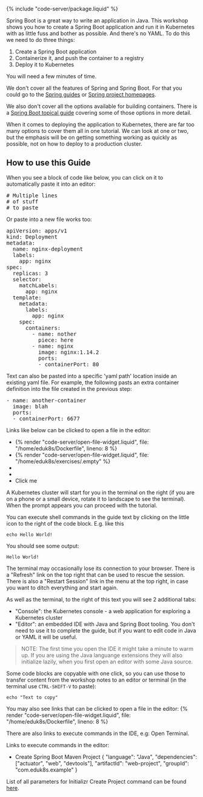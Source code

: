 {% include "code-server/package.liquid" %}


Spring Boot is a great way to write an application in Java. This workshop shows you how to create a Spring Boot application and run it in Kubernetes with as little fuss and bother as possible. And there's no YAML. To do this we need to do three things:

1. Create a Spring Boot application
2. Containerize it, and push the container to a registry
3. Deploy it to Kubernetes

You will need a few minutes of time.

We don't cover all the features of Spring and Spring Boot. For that you could go to the [Spring guides](https://spring.io/guides) or [Spring project homepages](https://spring.io/projects).

We also don't cover all the options available for building containers. There is a [Spring Boot topical guide](https://spring.io/guides/topicals/spring-boot-docker) covering some of those options in more detail.

When it comes to deploying the application to Kubernetes, there are far too many options to cover them all in one tutorial. We can look at one or two, but the emphasis will be on getting something working as quickly as possible, not on how to deploy to a production cluster.

## How to use this Guide


When you see a block of code like below, you can click on it to automatically paste it into an editor:

<pre class="pastable" data-file="/tmp/eduk8s/Dockerfile" data-prefix="COPY --from">
# Multiple lines
# of stuff
# to paste
</pre>

Or paste into a new file works too:

<pre class="pastable" data-file="/tmp/deploy.yml">
apiVersion: apps/v1
kind: Deployment
metadata:
  name: nginx-deployment
  labels:
    app: nginx
spec:
  replicas: 3
  selector:
    matchLabels:
      app: nginx
  template:
    metadata:
      labels:
        app: nginx
    spec:
      containers:
        - name: nother
          piece: here
        - name: nginx
          image: nginx:1.14.2
          ports:
          - containerPort: 80
</pre>

Text can also be pasted into a specific 'yaml path' location inside an existing yaml file.
For example, the following pasts an extra container definition into the
file created in the previous step:

<pre class="pastable" data-file="/tmp/deploy.yml" data-yaml-path="spec.template.spec.containers">
- name: another-container
  image: blah
  ports:
  - containerPort: 6677
</pre>

Links like below can be clicked to open a file in the editor:

- {% render "code-server/open-file-widget.liquid", file: "/home/eduk8s/Dockerfile", lineno: 8 %}
- {% render "code-server/open-file-widget.liquid", file: "/home/eduk8s/exercises/.empty" %}
- <span class="editor_link" data-file="/home/eduk8s/Dockerfile" data-line="8"/>
- <span class="editor_link" data-file="/home/eduk8s/exercises/.empty"/>
- <span class="editor_link" data-file="/home/eduk8s/Dockerfile" data-line="10">Click me</span>

A Kubernetes cluster will start for you in the terminal on the right (if you are on a phone or a small device, rotate it to landscape to see the terminal). When the prompt appears you can proceed with the tutorial. 

You can execute shell commands in the guide text by clicking on the little icon to the right of the code block. E.g. like this

```execute
echo Hello World!
```

You should see some output:

```
Hello World!
```

The terminal may occasionally lose its connection to your browser. There is a "Refresh" link on the top right that can be used to rescue the session. There is also a "Restart Session" link in the menu at the top right, in case you want to ditch everything and start again.

As well as the terminal, to the right of this text you will see 2 additional tabs:

* "Console": the Kubernetes console - a web application for exploring a Kubernetes cluster
* "Editor": an embedded IDE with Java and Spring Boot tooling. You don't need to use it to complete the guide, but if you want to edit code in Java or YAML it will be useful.

> NOTE: The first time you open the IDE it might take a minute to warm up. If you are using the Java languange extensions they will also initialize lazily, when you first open an editor with some Java source.

Some code blocks are copyable with one click, so you can use those to transfer content from the workshop notes to an editor or terminal (in the terminal use `CTRL-SHIFT-V` to paste):

```copy
echo "Text to copy"
```

You may also see links that can be clicked to open a file in the editor: {% render "code-server/open-file-widget.liquid", file: "/home/eduk8s/Dockerfile", lineno: 8 %}

There are also links to execute commands in the IDE, e.g: <span class="editor_command_link" data-command="workbench.action.terminal.toggleTerminal">Open Terminal</span>.

Links to execute commands in the editor:
- <span class="editor_command_link" data-command="spring.initializr.maven-project">Create Spring Boot Maven Project 
    <parameter>
    {
        "language": "Java",
        "dependencies": ["actuator", "web", "devtools"],
        "artifactId": "web-project",
        "groupId": "com.eduk8s.example"
    }
    </parameter>
</span>

List of all parameters for Initializr Create Project command can be found [here](https://github.com/BoykoAlex/vscode-spring-initializr/blob/customize/src/handler/GenerateProjectHandler.ts#L20).
